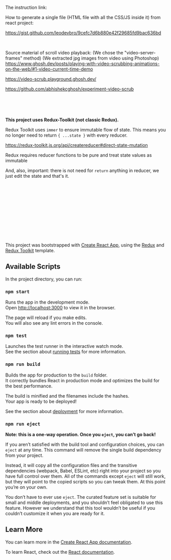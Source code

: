 The instruction link:

How to generate a single file (HTML file with all the CSS/JS inside it) from react project:

https://gist.github.com/leodevbro/9cefc7d6b880e42f29685fd9bac636bd

<br />

Source material of scroll video playback:
(We chose the "video-server-frames" method)
(We extracted jpg images from video using Photoshop)
https://www.ghosh.dev/posts/playing-with-video-scrubbing-animations-on-the-web/#1-video-current-time-demo

https://video-scrub.playground.ghosh.dev/

https://github.com/abhishekcghosh/experiment-video-scrub

<br />
<br />
<br />

**This project uses Redux-Toolkit (not classic Redux).**

Redux Toolkit uses `immer` to ensure immutable flow of state. This means you no longer need to return `{ ...state }` with every reducer.

https://redux-toolkit.js.org/api/createreducer#direct-state-mutation

Redux requires reducer functions to be pure and treat state values as immutable

And, also, important: there is not need for `return` anything in reducer, we just edit the state and that's it.

<br />
<br />
<br />
<br />
<br />
<br />
<br />
<br />
<br />
<br />


This project was bootstrapped with [Create React App](https://github.com/facebook/create-react-app), using the [Redux](https://redux.js.org/) and [Redux Toolkit](https://redux-toolkit.js.org/) template.

## Available Scripts

In the project directory, you can run:

### `npm start`

Runs the app in the development mode.<br />
Open [http://localhost:3000](http://localhost:3000) to view it in the browser.

The page will reload if you make edits.<br />
You will also see any lint errors in the console.

### `npm test`

Launches the test runner in the interactive watch mode.<br />
See the section about [running tests](https://facebook.github.io/create-react-app/docs/running-tests) for more information.

### `npm run build`

Builds the app for production to the `build` folder.<br />
It correctly bundles React in production mode and optimizes the build for the best performance.

The build is minified and the filenames include the hashes.<br />
Your app is ready to be deployed!

See the section about [deployment](https://facebook.github.io/create-react-app/docs/deployment) for more information.

### `npm run eject`

**Note: this is a one-way operation. Once you `eject`, you can’t go back!**

If you aren’t satisfied with the build tool and configuration choices, you can `eject` at any time. This command will remove the single build dependency from your project.

Instead, it will copy all the configuration files and the transitive dependencies (webpack, Babel, ESLint, etc) right into your project so you have full control over them. All of the commands except `eject` will still work, but they will point to the copied scripts so you can tweak them. At this point you’re on your own.

You don’t have to ever use `eject`. The curated feature set is suitable for small and middle deployments, and you shouldn’t feel obligated to use this feature. However we understand that this tool wouldn’t be useful if you couldn’t customize it when you are ready for it.

## Learn More

You can learn more in the [Create React App documentation](https://facebook.github.io/create-react-app/docs/getting-started).

To learn React, check out the [React documentation](https://reactjs.org/).
